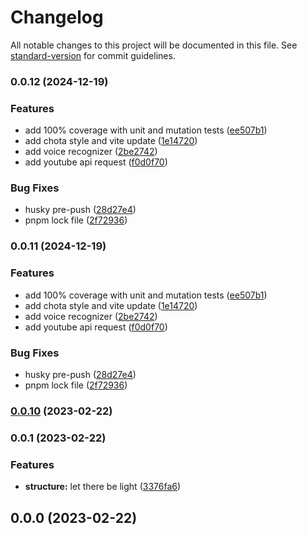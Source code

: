 # Changelog

All notable changes to this project will be documented in this file. See [standard-version](https://github.com/conventional-changelog/standard-version) for commit guidelines.

### 0.0.12 (2024-12-19)

### Features

- add 100% coverage with unit and mutation tests ([ee507b1](https://github.com/MatheusMFranco/quale-a-musica-js/commit/ee507b1360a95cdcdd098706ab236205845656f2))
- add chota style and vite update ([1e14720](https://github.com/MatheusMFranco/quale-a-musica-js/commit/1e14720d0bdbc3f34657e785a1853357deccce72))
- add voice recognizer ([2be2742](https://github.com/MatheusMFranco/quale-a-musica-js/commit/2be27421c4901b337ab8dee76b47965adb9c9374))
- add youtube api request ([f0d0f70](https://github.com/MatheusMFranco/quale-a-musica-js/commit/f0d0f70b0d3f957dbdbaef7a69c96e8a120f4bdb))

### Bug Fixes

- husky pre-push ([28d27e4](https://github.com/MatheusMFranco/quale-a-musica-js/commit/28d27e44a2a932132a5905ff801a856969ac690c))
- pnpm lock file ([2f72936](https://github.com/MatheusMFranco/quale-a-musica-js/commit/2f729360a1b4ece57d457facd72966e09e2f3a13))

### 0.0.11 (2024-12-19)

### Features

- add 100% coverage with unit and mutation tests ([ee507b1](https://github.com/MatheusMFranco/quale-a-musica-js/commit/ee507b1360a95cdcdd098706ab236205845656f2))
- add chota style and vite update ([1e14720](https://github.com/MatheusMFranco/quale-a-musica-js/commit/1e14720d0bdbc3f34657e785a1853357deccce72))
- add voice recognizer ([2be2742](https://github.com/MatheusMFranco/quale-a-musica-js/commit/2be27421c4901b337ab8dee76b47965adb9c9374))
- add youtube api request ([f0d0f70](https://github.com/MatheusMFranco/quale-a-musica-js/commit/f0d0f70b0d3f957dbdbaef7a69c96e8a120f4bdb))

### Bug Fixes

- husky pre-push ([28d27e4](https://github.com/MatheusMFranco/quale-a-musica-js/commit/28d27e44a2a932132a5905ff801a856969ac690c))
- pnpm lock file ([2f72936](https://github.com/MatheusMFranco/quale-a-musica-js/commit/2f729360a1b4ece57d457facd72966e09e2f3a13))

### [0.0.10](https://github.com/MatheusMFranco/quale-a-musica-js/compare/v0.0.9...v0.0.10) (2023-02-22)

### 0.0.1 (2023-02-22)

### Features

- **structure:** let there be light ([3376fa6](https://github.com/MatheusMFranco/quale-a-musica-js/commit/3376fa608d25c3efa1edf95cb567f3185ff0d182))

## 0.0.0 (2023-02-22)
